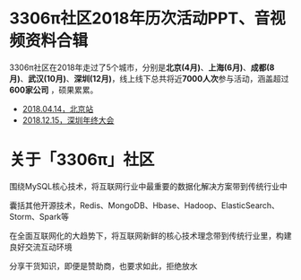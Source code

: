 # 3306π社区2018年历次活动PPT、音视频资料合辑

3306π社区在2018年走过了5个城市，分别是**北京(4月)**、**上海(6月)**、**成都(8月)**、**武汉(10月)**、**深圳(12月)**，线上线下总共将近**7000人次**参与活动，涵盖超过**600家公司** ，硕果累累。

* [2018.04.14，北京站](2018.04.14-北京)
* [2018.12.15，深圳年终大会](2018.12.15-深圳)

# 关于「3306π」社区

围绕MySQL核心技术，将互联网行业中最重要的数据化解决方案带到传统行业中

囊括其他开源技术，Redis、MongoDB、Hbase、Hadoop、ElasticSearch、Storm、Spark等

在全面互联网化的大趋势下，将互联网新鲜的核心技术理念带到传统行业里，构建良好交流互动环境

分享干货知识，即便是赞助商，也要求如此，拒绝放水
